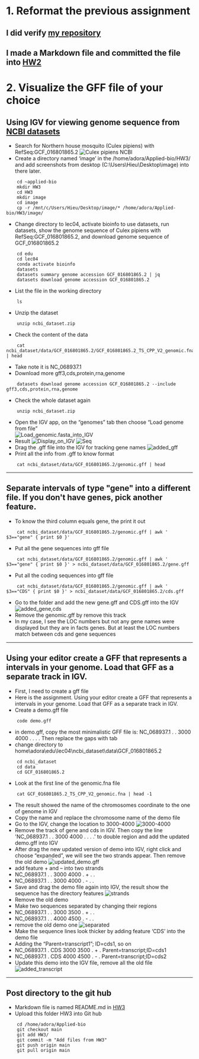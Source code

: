# **1. Reformat the previous assignment**
## I did verify  [my repository](https://github.com/AdoraTran-94/Applied-bio/)
## I made a Markdown file and committed the file into [HW2](https://github.com/AdoraTran-94/Applied-bio/blob/main/HW2/README.md)
# **2. Visualize the GFF file of your choice**
## Using IGV for viewing genome sequence from [NCBI datasets](ncbi.nlm.nih.gov/datasets/)
* Search for Northern house mosquito (Culex pipiens) with RefSeq:GCF_016801865.2
![Culex pipiens NCBI](./image/Culex%20pipiens_NCBI.PNG)
* Create a directory named ‘image’ in the /home/adora/Applied-bio/HW3/ and add screenshots from desktop (C:\Users\Hieu\Desktop\image) into there later.
````
	cd ~applied-bio
	mkdir HW3
	cd HW3
	mkdir image
	cd image
	cp -r /mnt/c/Users/Hieu/Desktop/image/* /home/adora/Applied-bio/HW3/image/
````
* Change directory to lec04, activate bioinfo to use datasets, run datasets, show the genome sequence of Culex pipiens with RefSeq:GCF_016801865.2, and download genome sequence of GCF_016801865.2
````
	cd edu
	cd lec04
	conda activate bioinfo
	datasets
	datasets summary genome accession GCF_016801865.2 | jq
	datasets download genome accession GCF_016801865.2
````
* List the file in the working directory
````
	ls
````
* Unzip the dataset
````
	unzip ncbi_dataset.zip
````
* Check the content of the data
````
	cat ncbi_dataset/data/GCF_016801865.2/GCF_016801865.2_TS_CPP_V2_genomic.fna | head
````
* Take note it is NC_068937.1
* Download more gff3,cds,protein,rna,genome
````
	datasets download genome accession GCF_016801865.2 --include gff3,cds,protein,rna,genome
````
* Check the whole dataset again
````
	unzip ncbi_dataset.zip
````
* Open the IGV app, on the “genomes” tab then choose “Load genome from file”	
![Load_genomic.fasta_into_IGV](./image/Load_genomic..PNG)
* Result
![Display_on_IGV](./image/Display_on_IGV.PNG)
![Seq](./image/Seq.PNG)
* Drag the .gff file into the IGV for tracking gene names
![added_gff](./image/added_gff.PNG)
* Print all the info from .gff to know format
````
	cat ncbi_dataset/data/GCF_016801865.2/genomic.gff | head
````
---
## Separate intervals of type "gene" into a different file. If you don't have genes, pick another feature.
* To know the third column equals gene, the print it out
````
	cat ncbi_dataset/data/GCF_016801865.2/genomic.gff | awk ' $3=="gene" { print $0 }'
````
* Put all the gene sequences into gff file
````
	cat ncbi_dataset/data/GCF_016801865.2/genomic.gff | awk ' $3=="gene" { print $0 }' > ncbi_dataset/data/GCF_016801865.2/gene.gff
````
* Put all the coding sequences into gff file
````
	cat ncbi_dataset/data/GCF_016801865.2/genomic.gff | awk ' $3=="CDS" { print $0 }' > ncbi_dataset/data/GCF_016801865.2/cds.gff
````
* Go to the folder and add the new gene.gff and CDS.gff into the IGV
![added_gene,cds](./image/added_gene,cds.PNG)
* Remove the genomic.gff by remove this track
* In my case, I see the LOC numbers but not any gene names were displayed but they are in facts genes. But at least the LOC numbers match between cds and gene sequences
---
## Using your editor create a GFF that represents a intervals in your genome. Load that GFF as a separate track in IGV.
* First, I need to create a gff file
* Here is the assignment. Using your editor create a GFF that represents a intervals in your genome. Load that GFF as a separate track in IGV.
* Create a demo.gff file
````
	code demo.gff
````
* in demo.gff, copy the most minimalistic GFF file is: NC_068937.1	.	.	3000	4000	.	.	.	. Then replace the gaps with tab
* change directory to home\adora\edu\lec04\ncbi_dataset\data\GCF_016801865.2
````
	cd ncbi_dataset
	cd data
	cd GCF_016801865.2
````
* Look at the first line of the genomic.fna file
````
	cat GCF_016801865.2_TS_CPP_V2_genomic.fna | head -1
````
* The result showed the name of the chromosomes coordinate to the one of genome in IGV
* Copy the name and replace the chromosome name of the demo file
* Go to the IGV, change the location to 3000-4000
![3000-4000](./image/3000-4000.PNG)
* Remove the track of gene and cds in IGV. Then copy the line 'NC_068937.1	.	.	3000	4000	.	.	.	.' to double region and add the updated demo.gff into IGV
* After drag the new updated version of demo into IGV, right click and choose “expanded”, we will see the two strands appear. Then remove the old demo
![updated_demo.gff](./image/updated_demo.gff.PNG)
* add feature + and – into two strands
* NC_068937.1	.	.	3000	4000	.	+	.	.
* NC_068937.1	.	.	3000	4000	.	-	.	.
* Save and drag the demo file again into IGV, the result show the sequence has the directory features
![strands](./image/strands.PNG)
* Remove the old demo
* Make two sequences separated by changing their regions
* NC_068937.1	.	.	3000	3500	.	+	.	.
* NC_068937.1	.	.	4000	4500	.	-	.	.
* remove the old demo one
![separated](./image/separated.PNG)
* Make the sequence lines look thicker by adding feature ‘CDS’ into the demo file
* Adding the “Parent=transcript1”; ID=cds1, so on
* NC_068937.1	.	CDS	3000	3500	.	+	.	Parent=transcript;ID=cds1
* NC_068937.1	.	CDS	4000	4500	.	-	.	Parent=transcript;ID=cds2
* Update this demo into the IGV file, remove all the old file
![added_transcript](./image/added_transcript.PNG)
---
## Post directory to the git hub 
* Markdown file is named README.md in [HW3](https://github.com/AdoraTran-94/Applied-bio/tree/main/HW3)
* Upload this folder HW3 into Git hub
````
	cd /home/adora/Applied-bio
	git checkout main
	git add HW3/
	git commit -m "Add files from HW3"
	git push origin main
	git pull origin main
````


